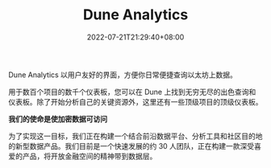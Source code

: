 ﻿---
weight: 
title: "Dune Analytics"
description: "Dune Analytics 以用户友好的界面，方便你日常便捷查询以太坊上数据"
date: 2022-07-21T21:29:40+08:00
lastmod: 2022-07-21T10:55:40+08:00
draft: false
authors: ["Cindy"]
featuredImage: "dune-analytics.jpg"
link: "https://dune.com/home"
tags: ["数据分析","Dune Analytics"]
categories: ["navigation"]
navigation: ["数据分析"]
lightgallery: true
toc: true
pinned: false
recommend: false
recommend1: false
---
Dune Analytics 以用户友好的界面，方便你日常便捷查询以太坊上数据。

用于数百个项目的数千个仪表板，您可以在 Dune 上找到无穷无尽的出色查询和仪表板。除了开始分析自己的关键资源外，这里还有一些顶级项目的顶级仪表板。

**我们的使命是使加密数据可访问**

为了实现这一目标，我们正在构建一个结合前沿数据平台、分析工具和社区目的地的新型数据产品。我们目前是一个快速发展的约 30 人团队，正在构建一款深受喜爱的产品，将开放金融空间的精神带到数据层。